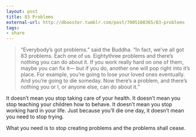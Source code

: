 ```yaml
---
layout: post
title: 83 Problems
external-url: http://dbooster.tumblr.com/post/7005108365/83-problems
tags:
- share
---
```

> “Everybody’s got problems.” said the Buddha. “In fact, we’ve all got 83 problems. Each one of us. Eightythree problems and there’s nothing you can do about it. If you work really hard on one of them, maybe you can fix it— but if you do, another one will pop right into it’s place. For example, you’re going to lose your loved ones eventually. And you’re going to die someday. Now there’s a problem, and there’s nothing you or I, or anyone else, can do about it.”

It doesn’t mean you stop taking care of your health. It doesn’t mean you stop teaching your children how to behave. It doesn’t mean you stop working hard in your life. Just because you’ll die one day, it doesn’t mean you need to stop trying.

What you need is to stop creating problems and the problems shall cease.
